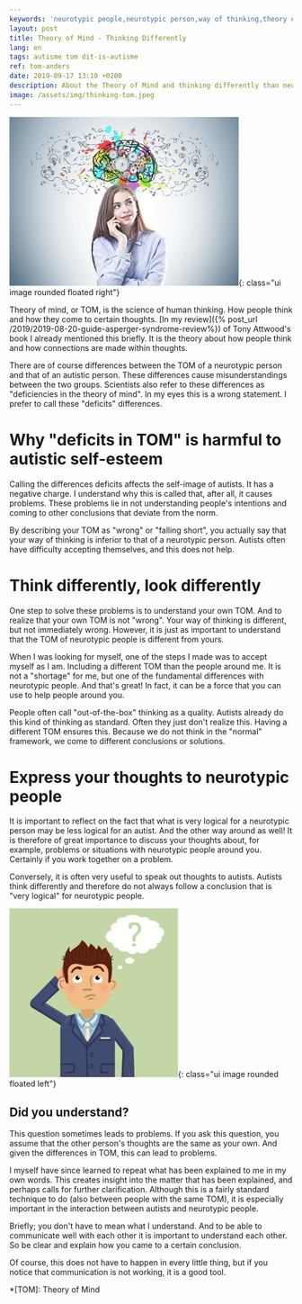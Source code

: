 ```yaml
---
keywords: 'neurotypic people,neurotypic person,way of thinking,theory of mind,different tom'
layout: post
title: Theory of Mind - Thinking Differently
lang: en
tags: autisme tom dit-is-autisme
ref: tom-anders
date: 2019-09-17 13:10 +0200
description: About the Theory of Mind and thinking differently than neurotypic people. This is not a defect but can be a quality.
image: /assets/img/thinking-tom.jpeg
---
```

![TOM - Thinking Differently](/assets/img/thinking-tom.jpeg){: class="ui image rounded floated right"}

Theory of mind, or TOM, is the science of human thinking. How people think and how they come to certain thoughts. [In my review]({% post_url /2019/2019-08-20-guide-asperger-syndrome-review%}) of Tony Attwood's book I already mentioned this briefly. It is the theory about how people think and how connections are made within thoughts.

There are of course differences between the TOM of a neurotypic person and that of an autistic person. These differences cause misunderstandings between the two groups. Scientists also refer to these differences as "deficiencies in the theory of mind". In my eyes this is a wrong statement. I prefer to call these "deficits" differences.

# Why "deficits in TOM" is harmful to autistic self-esteem

Calling the differences deficits affects the self-image of autists. It has a negative charge. I understand why this is called that, after all, it causes problems. These problems lie in not understanding people's intentions and coming to other conclusions that deviate from the norm.

By describing your TOM as "wrong" or "falling short", you actually say that your way of thinking is inferior to that of a neurotypic person. Autists often have difficulty accepting themselves, and this does not help.

# Think differently, look differently

One step to solve these problems is to understand your own TOM. And to realize that your own TOM is not "wrong". Your way of thinking is different, but not immediately wrong. However, it is just as important to understand that the TOM of neurotypic people is different from yours.

When I was looking for myself, one of the steps I made was to accept myself as I am. Including a different TOM than the people around me. It is not a "shortage" for me, but one of the fundamental differences with neurotypic people. And that's great! In fact, it can be a force that you can use to help people around you.

People often call "out-of-the-box" thinking as a quality. Autists already do this kind of thinking as standard. Often they just don't realize this. Having a different TOM ensures this. Because we do not think in the "normal" framework, we come to different conclusions or solutions.

# Express your thoughts to neurotypic people

It is important to reflect on the fact that what is very logical for a neurotypic person may be less logical for an autist. And the other way around as well! It is therefore of great importance to discuss your thoughts about, for example, problems or situations with neurotypic people around you. Certainly if you work together on a problem.

Conversely, it is often very useful to speak out thoughts to autists. Autists think differently and therefore do not always follow a conclusion that is "very logical" for neurotypic people.

![Did you understand?](/assets/img/questionmarkthink.jpg){: class="ui image rounded floated left"}
## Did you understand?

This question sometimes leads to problems. If you ask this question, you assume that the other person's thoughts are the same as your own. And given the differences in TOM, this can lead to problems.

I myself have since learned to repeat what has been explained to me in my own words. This creates insight into the matter that has been explained, and perhaps calls for further clarification. Although this is a fairly standard technique to do (also between people with the same TOM), it is especially important in the interaction between autists and neurotypic people.

Briefly; you don't have to mean what I understand. And to be able to communicate well with each other it is important to understand each other. So be clear and explain how you came to a certain conclusion.

Of course, this does not have to happen in every little thing, but if you notice that communication is not working, it is a good tool.

*[TOM]: Theory of Mind

